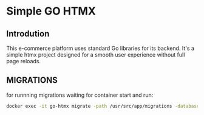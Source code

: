 # Simple GO HTMX

## Introdution

This e-commerce platform uses standard Go libraries for its backend. 
It's a simple htmx project designed for a smooth user experience without full page reloads.


## MIGRATIONS

for runnning migrations waiting for container start and run: 
```bash
docker exec -it go-htmx migrate -path /usr/src/app/migrations -database "postgresql://usernamepg:password123@postgres-go:5432/db?sslmode=disable" -verbose up
```

